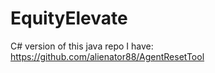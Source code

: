 # EquityElevate

C# version of this java repo I have: https://github.com/alienator88/AgentResetTool
